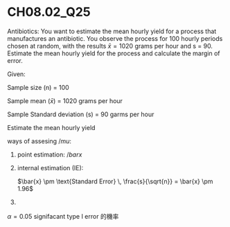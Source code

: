 # CH08.02_Q25 #
Antibiotics: You want to estimate the mean hourly yield for a process that manufactures an antibiotic. You observe the process for 100 hourly periods chosen at random, with the results $\bar{x} = 1020$ grams per hour and s = 90. Estimate the mean hourly yield for the process and calculate the margin of error.

Given:

Sample size (n) = 100

Sample mean ($\bar{x}$) = 1020 grams per hour

Sample Standard deviation (s) = 90 garms per hour

Estimate the mean hourly yield


ways of assesing $/mu$:
1. point estimation: $/bar{x}$
2. internal estimation (IE):

   $\bar{x} \pm \text{Standard Error} \, \frac{s}{\sqrt{n}} = \bar{x} \pm 1.96$
4. 

$\alpha = 0.05$ signifacant type I error 的機率





